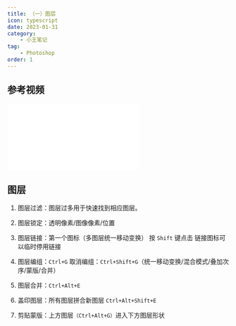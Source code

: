 ```yaml
---
title: （一）图层
icon: typescript
date: 2023-01-31
category:
    - 小王笔记
tag: 
    - Photoshop
order: 1
---
```


## 参考视频
<iframe src="//player.bilibili.com/player.html?aid=989987394&bvid=BV1vx4y1G79f&cid=952649576&page=1" scrolling="no" border="0" frameborder="no" framespacing="0" allowfullscreen="true"> </iframe>


## 图层
1. 图层过滤：图层过多用于快速找到相应图层。

2. 图层锁定：透明像素/图像像素/位置

3. 图层链接：第一个图标（多图层统一移动变换） 按 `Shift` 键点击
链接图标可以临时停用链接

4. 图层编组：`Ctrl+G` 取消编组：`Ctrl+Shift+G`（统一移动变换/混合模式/叠加次序/蒙版/合并）

5. 图层合并：`Ctrl+Alt+E`

6. 盖印图层：所有图层拼合新图层 `Ctrl+Alt+Shift+E`

7. 剪贴蒙版：上方图层`（Ctrl+Alt+G）`进入下方图层形状

